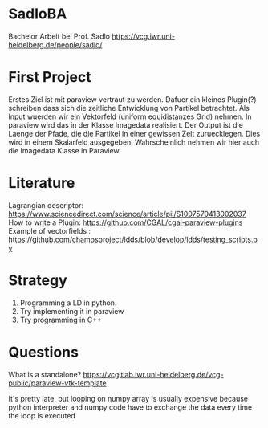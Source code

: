 # SadloBA
Bachelor Arbeit bei Prof. Sadlo https://vcg.iwr.uni-heidelberg.de/people/sadlo/

# First Project

Erstes Ziel ist mit paraview vertraut zu werden. Dafuer ein kleines Plugin(?) schreiben dass sich die zeitliche Entwicklung von  Partikel betrachtet. Als Input wuerden wir ein Vektorfeld (uniform equidistanzes Grid) nehmen. In paraview wird das in der Klasse Imagedata realisiert.  Der Output ist die Laenge der Pfade, die die Partikel in einer gewissen Zeit zuruecklegen. Dies wird in einem Skalarfeld ausgegeben. Wahrscheinlich nehmen wir hier auch die Imagedata Klasse in Paraview.

# Literature

Lagrangian descriptor: https://www.sciencedirect.com/science/article/pii/S1007570413002037
How to write a Plugin: https://github.com/CGAL/cgal-paraview-plugins
Example of vectorfields : https://github.com/champsproject/ldds/blob/develop/ldds/testing_scripts.py

# Strategy
1. Programming a LD in python.
2. Try implementing it in paraview
3. Try programming in C++

# Questions
What is a standalone? https://vcgitlab.iwr.uni-heidelberg.de/vcg-public/paraview-vtk-template


 It's pretty late, but looping on numpy array is usually expensive because python interpreter and numpy code have to exchange the data every time the loop is executed